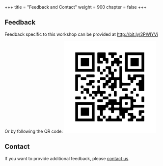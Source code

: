 +++
title = "Feedback and Contact"
weight = 900
chapter = false
+++

## Feedback

Feedback specific to this workshop can be provided at http://bit.ly/2PWlYVi

Or by following the QR code: ![](images/qr-code.png)

## Contact 

If you want to provide additional feedback, please [contact us](https://aws.amazon.com/contact-us/).
